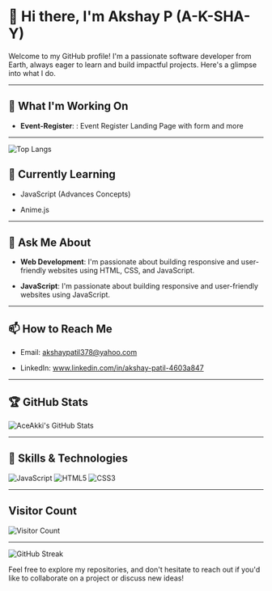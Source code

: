 # 👋 Hi there, I'm Akshay P (A-K-SHA-Y)

Welcome to my GitHub profile! I'm a passionate software developer from Earth, always eager to learn and build impactful projects. Here's a glimpse into what I do.

---

## 🔭 What I'm Working On

- **Event-Register**: : Event Register Landing Page with form and more

---
![Top Langs](https://github-readme-stats.vercel.app/api/top-langs/?username=AceAkki&layout=compact&theme=github_dark&hide_border=true)


## 🌱 Currently Learning

- JavaScript (Advances Concepts)

- Anime.js


---

## 💬 Ask Me About

- **Web Development**: I'm passionate about building responsive and user-friendly websites using HTML, CSS, and JavaScript.

- **JavaScript**: I'm passionate about building responsive and user-friendly websites using JavaScript.

---

## 📫 How to Reach Me

- Email: akshaypatil378@yahoo.com

- LinkedIn: www.linkedin.com/in/akshay-patil-4603a847

---

## 🏆 GitHub Stats

![AceAkki's GitHub Stats](https://github-readme-stats.vercel.app/api?username=AceAkki&show_icons=true&theme=github_dark&hide_border=true)

---

## 💼 Skills & Technologies

![JavaScript](https://img.shields.io/badge/-JavaScript-black?style=flat-square&logo=javascript)
![HTML5](https://img.shields.io/badge/-HTML5-black?style=flat-square&logo=html5)
![CSS3](https://img.shields.io/badge/-CSS3-black?style=flat-square&logo=css3)

---

## Visitor Count

![Visitor Count](https://profile-counter.glitch.me/AceAkki/count.svg)


---

![GitHub Streak](https://github-readme-streak-stats.herokuapp.com?user=AceAkki&theme=github-dark&hide_border=true)




Feel free to explore my repositories, and don't hesitate to reach out if you'd like to collaborate on a project or discuss new ideas!
